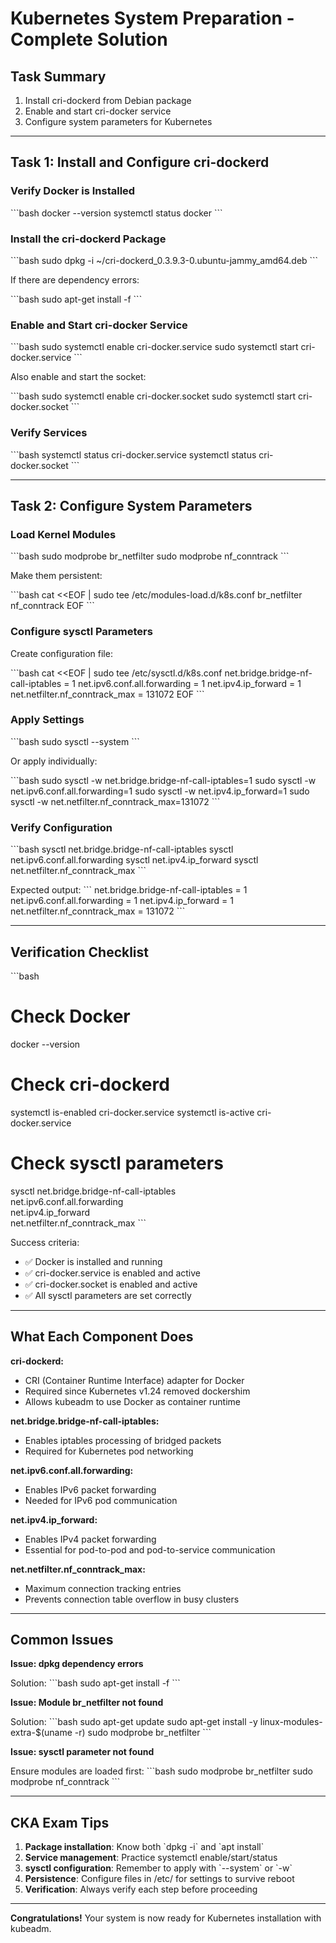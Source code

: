 # Kubernetes System Preparation - Complete Solution

## Task Summary

1. Install cri-dockerd from Debian package
2. Enable and start cri-docker service
3. Configure system parameters for Kubernetes

---

## Task 1: Install and Configure cri-dockerd

### Verify Docker is Installed

\`\`\`bash
docker --version
systemctl status docker
\`\`\`

### Install the cri-dockerd Package

\`\`\`bash
sudo dpkg -i ~/cri-dockerd_0.3.9.3-0.ubuntu-jammy_amd64.deb
\`\`\`

If there are dependency errors:

\`\`\`bash
sudo apt-get install -f
\`\`\`

### Enable and Start cri-docker Service

\`\`\`bash
sudo systemctl enable cri-docker.service
sudo systemctl start cri-docker.service
\`\`\`

Also enable and start the socket:

\`\`\`bash
sudo systemctl enable cri-docker.socket
sudo systemctl start cri-docker.socket
\`\`\`

### Verify Services

\`\`\`bash
systemctl status cri-docker.service
systemctl status cri-docker.socket
\`\`\`

---

## Task 2: Configure System Parameters

### Load Kernel Modules

\`\`\`bash
sudo modprobe br_netfilter
sudo modprobe nf_conntrack
\`\`\`

Make them persistent:

\`\`\`bash
cat <<EOF | sudo tee /etc/modules-load.d/k8s.conf
br_netfilter
nf_conntrack
EOF
\`\`\`

### Configure sysctl Parameters

Create configuration file:

\`\`\`bash
cat <<EOF | sudo tee /etc/sysctl.d/k8s.conf
net.bridge.bridge-nf-call-iptables = 1
net.ipv6.conf.all.forwarding = 1
net.ipv4.ip_forward = 1
net.netfilter.nf_conntrack_max = 131072
EOF
\`\`\`

### Apply Settings

\`\`\`bash
sudo sysctl --system
\`\`\`

Or apply individually:

\`\`\`bash
sudo sysctl -w net.bridge.bridge-nf-call-iptables=1
sudo sysctl -w net.ipv6.conf.all.forwarding=1
sudo sysctl -w net.ipv4.ip_forward=1
sudo sysctl -w net.netfilter.nf_conntrack_max=131072
\`\`\`

### Verify Configuration

\`\`\`bash
sysctl net.bridge.bridge-nf-call-iptables
sysctl net.ipv6.conf.all.forwarding
sysctl net.ipv4.ip_forward
sysctl net.netfilter.nf_conntrack_max
\`\`\`

Expected output:
\`\`\`
net.bridge.bridge-nf-call-iptables = 1
net.ipv6.conf.all.forwarding = 1
net.ipv4.ip_forward = 1
net.netfilter.nf_conntrack_max = 131072
\`\`\`

---

## Verification Checklist

\`\`\`bash
# Check Docker
docker --version

# Check cri-dockerd
systemctl is-enabled cri-docker.service
systemctl is-active cri-docker.service

# Check sysctl parameters
sysctl net.bridge.bridge-nf-call-iptables \
       net.ipv6.conf.all.forwarding \
       net.ipv4.ip_forward \
       net.netfilter.nf_conntrack_max
\`\`\`

Success criteria:
- ✅ Docker is installed and running
- ✅ cri-docker.service is enabled and active
- ✅ cri-docker.socket is enabled and active
- ✅ All sysctl parameters are set correctly

---

## What Each Component Does

**cri-dockerd:**
- CRI (Container Runtime Interface) adapter for Docker
- Required since Kubernetes v1.24 removed dockershim
- Allows kubeadm to use Docker as container runtime

**net.bridge.bridge-nf-call-iptables:**
- Enables iptables processing of bridged packets
- Required for Kubernetes pod networking

**net.ipv6.conf.all.forwarding:**
- Enables IPv6 packet forwarding
- Needed for IPv6 pod communication

**net.ipv4.ip_forward:**
- Enables IPv4 packet forwarding
- Essential for pod-to-pod and pod-to-service communication

**net.netfilter.nf_conntrack_max:**
- Maximum connection tracking entries
- Prevents connection table overflow in busy clusters

---

## Common Issues

**Issue: dpkg dependency errors**

Solution:
\`\`\`bash
sudo apt-get install -f
\`\`\`

**Issue: Module br_netfilter not found**

Solution:
\`\`\`bash
sudo apt-get update
sudo apt-get install -y linux-modules-extra-$(uname -r)
sudo modprobe br_netfilter
\`\`\`

**Issue: sysctl parameter not found**

Ensure modules are loaded first:
\`\`\`bash
sudo modprobe br_netfilter
sudo modprobe nf_conntrack
\`\`\`

---

## CKA Exam Tips

1. **Package installation**: Know both \`dpkg -i\` and \`apt install\`
2. **Service management**: Practice systemctl enable/start/status
3. **sysctl configuration**: Remember to apply with \`--system\` or \`-w\`
4. **Persistence**: Configure files in /etc/ for settings to survive reboot
5. **Verification**: Always verify each step before proceeding

---

**Congratulations!** Your system is now ready for Kubernetes installation with kubeadm.
